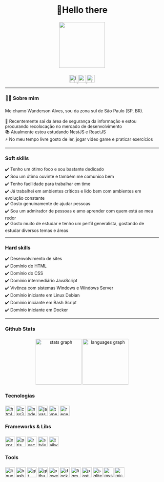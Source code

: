<h1 align="center">🖖Hello there</h1>

###

<div align="center">
  <img height="150" src="https://media2.giphy.com/media/v1.Y2lkPTc5MGI3NjExenkwNmg4Z2l0aW5kNGZnYXdoZmVxYW02d21paXQ5bXh4em1hcHVhYyZlcD12MV9pbnRlcm5hbF9naWZfYnlfaWQmY3Q9Zw/JqmupuTVZYaQX5s094/giphy.gif"  />
</div>

###

<div align="center">
  <a href="https://www.linkedin.com/in/wanderson-alves-n/">
    <img src="https://img.shields.io/static/v1?message=LinkedIn&logo=linkedin&label=&color=0077B5&logoColor=white&labelColor=&style=for-the-badge" height="25" alt="linkedin logo" />
  </a>
  <a href="mailto:wanderson.alves.n@outlook.com" target="_blank">
    <img src="https://img.shields.io/static/v1?message=Gmail&logo=gmail&label=&color=D14836&logoColor=white&labelColor=&style=for-the-badge" height="25" alt="gmail logo" />
  </a>
  <a href="https://wa.me/+551194129899" target="_blank">
    <img src="https://img.shields.io/static/v1?message=Whatsapp&logo=whatsapp&label=&color=25D366&logoColor=white&labelColor=&style=for-the-badge" height="25" alt="whatsapp logo" />
  </a>
</div>

---

<h3 align="left">👩‍💻  Sobre mim</h3>

###

<p align="left">
  Me chamo Wanderson Alves, sou da zona sul de São Paulo (SP, BR).
<br><br>
🔭 Recentemente saí da área de segurança da informação e estou procurando recolocação no mercado de desenvolvimento<br>
📚 Atualmente estou estudando NestJS e ReactJS<br>
⚡ No meu tempo livre gosto de ler, jogar video game e praticar exercícios</p>

---

<h3>Soft skills</h3>

✔️ Tenho um ótimo foco e sou bastante dedicado <br>
✔️ Sou um ótimo ouvinte e também me comunico bem <br>
✔️ Tenho facilidade para trabalhar em time <br>
✔️ Já trabalhei em ambientes críticos e lido bem com ambientes em evolução constante <br>
✔️ Gosto genuinamente de ajudar pessoas <br>
✔️ Sou um admirador de pessoas e amo aprender com quem está ao meu redor <br>
✔️ Gosto muito de estudar e tenho um perfil generalista, gostando de estudar diversos temas e áreas <br>

---

<h3>Hard skills </h3>

✔️ Desenvolvimento de sites <br>
✔️ Domínio do HTML <br>
✔️ Domínio do CSS <br>
✔️ Domínio intermediário JavaScript <br>
✔️ Vivênca com sistemas Windows e Windows Server <br>
✔️ Domínio iniciante em Linux Debian <br>
✔️ Domínio iniciante em Bash Script <br>
✔️ Domínio iniciante em Docker <br>


---

<h3>Github Stats</h3>

### 

<div align="center">
  <img src="https://github-readme-stats.vercel.app/api?username=wander-bob&hide_title=false&hide_rank=false&show_icons=true&include_all_commits=true&count_private=true&disable_animations=false&theme=dracula&locale=en&hide_border=false&order=1" height="150" 
  alt="stats graph"  
  title="stats graph"  
  />
  <img src="https://github-readme-stats.vercel.app/api/top-langs?username=wander-bob&locale=en&hide_title=false&layout=compact&card_width=320&langs_count=5&theme=dracula&hide_border=false&order=2" height="150" 
  alt="languages graph"  
  title="languages graph"  
  />
</div>

###

<h3>Tecnologias</h3>

###

<div>
  <img src="https://skillicons.dev/icons?i=html" height="32" 
  alt="html5 logo"  
  title="html5 logo"  
  />
  <img src="https://skillicons.dev/icons?i=css" height="32" 
  alt="css3 logo"  
  title="css3 logo"  
  />
  <img src="https://skillicons.dev/icons?i=nodejs" height="32" 
  alt="nodejs logo"  
  title="nodejs logo"  
  />
  <img src="https://skillicons.dev/icons?i=js" height="32" 
  alt="javascript logo"  
  title="javascript logo"  
  />
  <img src="https://skillicons.dev/icons?i=ts" height="32" 
  alt="typescript logo"  
  title="typescript logo"  
  />
  <img src="https://skillicons.dev/icons?i=regex" height="32" 
  alt="regex logo"  
  title="regex logo"  
  />
</div>

###

<h3>Frameworks & Libs</h3>

###

<div>
  <img src="https://skillicons.dev/icons?i=express" height="32" 
  alt="express logo"  
  title="express logo"  
  />
  <img src="https://skillicons.dev/icons?i=prisma" height="32" 
  alt="prisma logo"  
  title="prisma logo"  
  />
  <img src="https://cdn.jsdelivr.net/gh/devicons/devicon/icons/react/react-original.svg" height="32" 
  alt="react logo"  
  title="react logo"  
  />
  <img src="https://skillicons.dev/icons?i=styledcomponents" height="32" 
  alt="styledcomponents logo"  
  title="styledcomponents logo"  
  />
  <img src="https://skillicons.dev/icons?i=tailwind" height="32" 
  alt="tailwindcss logo"  
  title="tailwindcss logo"  
  />
</div>

###

<h3>Tools</h3>

###

<div>
  <img src="https://skillicons.dev/icons?i=linux" height="32" 
  alt="linux logo"  
  title="linux logo"  
  />
  <img src="https://skillicons.dev/icons?i=bash" height="32" 
  alt="bash logo"  
  title="bash logo"  
  />
  <img src="https://skillicons.dev/icons?i=git" height="32" 
  alt="git logo"  
  title="git logo"  
  />
  <img src="https://skillicons.dev/icons?i=github" height="32" 
  alt="github logo"  
  title="github logo"  
  />
  <img src="https://skillicons.dev/icons?i=powershell" height="32" 
  alt="powershell logo"  
  title="powershell logo"  
  />
  <img src="https://skillicons.dev/icons?i=docker" height="32" 
  alt="docker logo"  
  title="docker logo"  
  />
  <img src="https://skillicons.dev/icons?i=figma" height="32" 
  alt="figma logo"  
  title="figma logo"  
  />
  <img src="https://cdn.jsdelivr.net/gh/devicons/devicon/icons/postgresql/postgresql-original.svg" height="32" 
  alt="postgresql logo"  
  title="postgresql logo"  
  />
  <img src="https://cdn.jsdelivr.net/gh/devicons/devicon/icons/sqlite/sqlite-original.svg" height="32" 
  alt="sqlite logo"  
  title="sqlite logo"  
  />
  <img src="https://cdn.jsdelivr.net/gh/devicons/devicon/icons/mysql/mysql-original.svg" height="32" 
  alt="mysql logo"  
  title="mysql logo"  
  />
  <img src="https://cdn.jsdelivr.net/gh/devicons/devicon/icons/microsoftsqlserver/microsoftsqlserver-plain.svg" height="32" 
  alt="microsoftsqlserver logo"  
  title="microsoftsqlserver logo"  
  />
</div>
